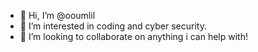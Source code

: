 - 👋 Hi, I’m @ooumlil
- 👀 I’m interested in coding and cyber security.
- 💞️ I’m looking to collaborate on anything i can help with!
